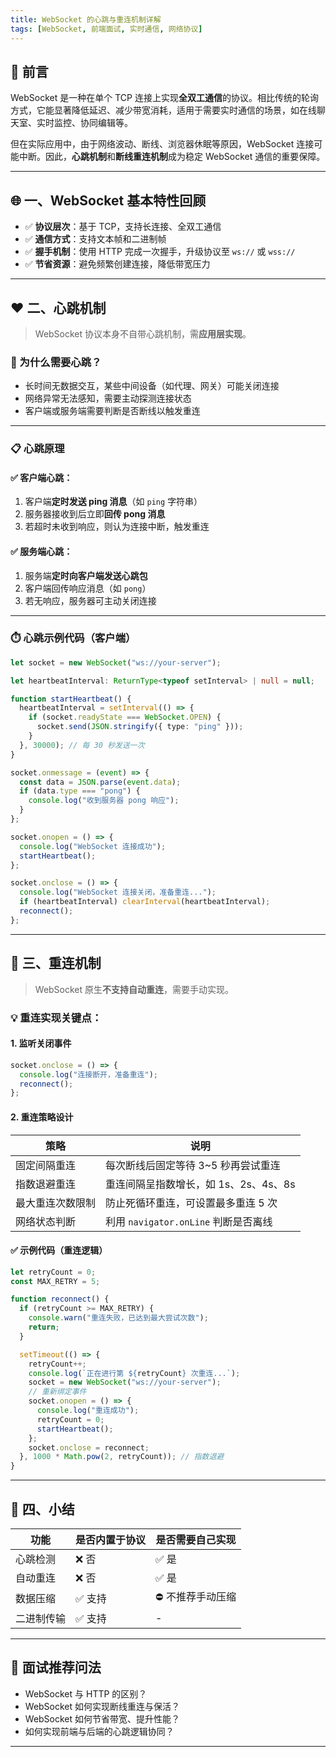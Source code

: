 ```yaml
---
title: WebSocket 的心跳与重连机制详解
tags: [WebSocket, 前端面试, 实时通信, 网络协议]
---
```


## 🧠 前言

WebSocket 是一种在单个 TCP 连接上实现**全双工通信**的协议。相比传统的轮询方式，它能显著降低延迟、减少带宽消耗，适用于需要实时通信的场景，如在线聊天室、实时监控、协同编辑等。

但在实际应用中，由于网络波动、断线、浏览器休眠等原因，WebSocket 连接可能中断。因此，**心跳机制**和**断线重连机制**成为稳定 WebSocket 通信的重要保障。

---

## 🌐 一、WebSocket 基本特性回顾

- ✅ **协议层次**：基于 TCP，支持长连接、全双工通信
- ✅ **通信方式**：支持文本帧和二进制帧
- ✅ **握手机制**：使用 HTTP 完成一次握手，升级协议至 `ws://` 或 `wss://`
- ✅ **节省资源**：避免频繁创建连接，降低带宽压力

---

## ❤️ 二、心跳机制

> WebSocket 协议本身不自带心跳机制，需**应用层实现**。

### 🔧 为什么需要心跳？

- 长时间无数据交互，某些中间设备（如代理、网关）可能关闭连接
- 网络异常无法感知，需要主动探测连接状态
- 客户端或服务端需要判断是否断线以触发重连

---

### 📋 心跳原理

#### ✅ 客户端心跳：
1. 客户端**定时发送 ping 消息**（如 `ping` 字符串）
2. 服务器接收到后立即**回传 pong 消息**
3. 若超时未收到响应，则认为连接中断，触发重连

#### ✅ 服务端心跳：
1. 服务端**定时向客户端发送心跳包**
2. 客户端回传响应消息（如 `pong`）
3. 若无响应，服务器可主动关闭连接

---

### ⏱️ 心跳示例代码（客户端）

```ts
let socket = new WebSocket("ws://your-server");

let heartbeatInterval: ReturnType<typeof setInterval> | null = null;

function startHeartbeat() {
  heartbeatInterval = setInterval(() => {
    if (socket.readyState === WebSocket.OPEN) {
      socket.send(JSON.stringify({ type: "ping" }));
    }
  }, 30000); // 每 30 秒发送一次
}

socket.onmessage = (event) => {
  const data = JSON.parse(event.data);
  if (data.type === "pong") {
    console.log("收到服务器 pong 响应");
  }
};

socket.onopen = () => {
  console.log("WebSocket 连接成功");
  startHeartbeat();
};

socket.onclose = () => {
  console.log("WebSocket 连接关闭，准备重连...");
  if (heartbeatInterval) clearInterval(heartbeatInterval);
  reconnect();
};
```

---

## 🔄 三、重连机制

> WebSocket 原生**不支持自动重连**，需要手动实现。

### 💡 重连实现关键点：

#### 1. **监听关闭事件**

```ts
socket.onclose = () => {
  console.log("连接断开，准备重连");
  reconnect();
};
```

#### 2. **重连策略设计**

| 策略       | 说明                           |
| -------- | ---------------------------- |
| 固定间隔重连   | 每次断线后固定等待 3\~5 秒再尝试重连        |
| 指数退避重连   | 重连间隔呈指数增长，如 1s、2s、4s、8s      |
| 最大重连次数限制 | 防止死循环重连，可设置最多重连 5 次          |
| 网络状态判断   | 利用 `navigator.onLine` 判断是否离线 |

#### ✅ 示例代码（重连逻辑）

```ts
let retryCount = 0;
const MAX_RETRY = 5;

function reconnect() {
  if (retryCount >= MAX_RETRY) {
    console.warn("重连失败，已达到最大尝试次数");
    return;
  }

  setTimeout(() => {
    retryCount++;
    console.log(`正在进行第 ${retryCount} 次重连...`);
    socket = new WebSocket("ws://your-server");
    // 重新绑定事件
    socket.onopen = () => {
      console.log("重连成功");
      retryCount = 0;
      startHeartbeat();
    };
    socket.onclose = reconnect;
  }, 1000 * Math.pow(2, retryCount)); // 指数退避
}
```

---

## 📌 四、小结

| 功能    | 是否内置于协议 | 是否需要自己实现  |
| ----- | ------- | --------- |
| 心跳检测  | ❌ 否     | ✅ 是       |
| 自动重连  | ❌ 否     | ✅ 是       |
| 数据压缩  | ✅ 支持    | ⛔ 不推荐手动压缩 |
| 二进制传输 | ✅ 支持    | -         |

---

## 🎯 面试推荐问法

* WebSocket 与 HTTP 的区别？
* WebSocket 如何实现断线重连与保活？
* WebSocket 如何节省带宽、提升性能？
* 如何实现前端与后端的心跳逻辑协同？

---
